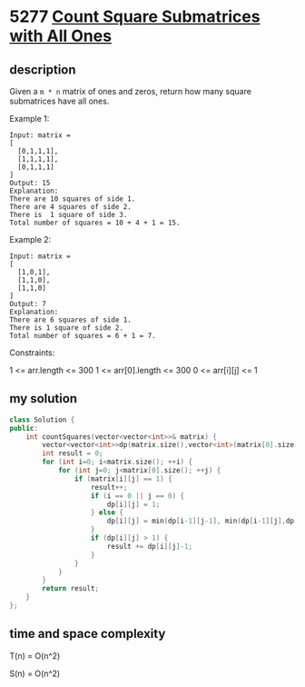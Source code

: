 # 5277 [Count Square Submatrices with All Ones](https://leetcode-cn.com/problems/count-square-submatrices-with-all-ones/)

## description

Given a `m * n` matrix of ones and zeros, return how many square submatrices have all ones.

Example 1:

```
Input: matrix =
[
  [0,1,1,1],
  [1,1,1,1],
  [0,1,1,1]
]
Output: 15
Explanation: 
There are 10 squares of side 1.
There are 4 squares of side 2.
There is  1 square of side 3.
Total number of squares = 10 + 4 + 1 = 15.
```

Example 2:

```
Input: matrix =
[
  [1,0,1],
  [1,1,0],
  [1,1,0]
]
Output: 7
Explanation: 
There are 6 squares of side 1.  
There is 1 square of side 2.
Total number of squares = 6 + 1 = 7.
```

Constraints:

1 <= arr.length <= 300
1 <= arr[0].length <= 300
0 <= arr[i][j] <= 1

## my solution

```c++
class Solution {
public:
    int countSquares(vector<vector<int>>& matrix) {
        vector<vector<int>>dp(matrix.size(),vector<int>(matrix[0].size(),0));
        int result = 0;
        for (int i=0; i<matrix.size(); ++i) {
            for (int j=0; j<matrix[0].size(); ++j) {
                if (matrix[i][j] == 1) {
                    result++;
                    if (i == 0 || j == 0) {
                        dp[i][j] = 1;
                    } else {
                        dp[i][j] = min(dp[i-1][j-1], min(dp[i-1][j],dp[i][j-1])) + 1;
                    }
                    if (dp[i][j] > 1) {
                        result += dp[i][j]-1;
                    }
                }
            }
        }
        return result;
    }
};
```

## time and space complexity

T(n) = O(n^2)

S(n) = O(n^2)
